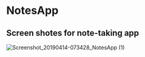 # NotesApp

## Screen shotes for note-taking app 

![Screenshot_20190414-073428_NotesApp (1)](https://user-images.githubusercontent.com/47636256/56088562-55d58600-5e8c-11e9-8831-b43b13a8523a.jpg)
